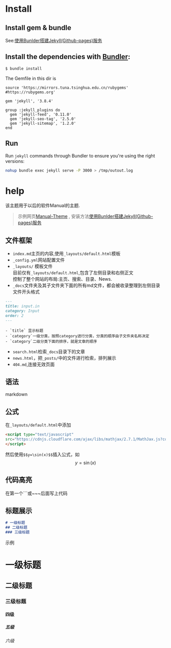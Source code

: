 # Install
## Install gem & bundle
See:[使用Bunlder搭建Jekyll(Github-pages)服务](https://cndaqiang.github.io//2020/04/18/ruby/)
## Install the dependencies with [Bundler](http://bundler.io/):
~~~bash
$ bundle install
~~~
The Gemfile in this dir is
```
source 'https://mirrors.tuna.tsinghua.edu.cn/rubygems'
#https://rubygems.org'

gem 'jekyll', '3.8.4'

group :jekyll_plugins do
  gem 'jekyll-feed', '0.11.0'
  gem 'jekyll-seo-tag', '2.5.0'
  gem 'jekyll-sitemap', '1.2.0'
end
```
## Run

Run `jekyll` commands through Bundler to ensure you're using the right versions:

~~~bash
nohup bundle exec jekyll serve -P 3000 > /tmp/outout.log
~~~

# help


该主题用于以后的软件Manual的主题.
> 示例网页[Manual-Theme](https://cndaqiang.github.io/Manual-Theme/) , 安装方法[使用Bunlder搭建Jekyll(Github-pages)服务](https://cndaqiang.github.io//2020/04/18/ruby/)

## 文件框架
- `index.md`主页的内容,使用`_layouts/default.html`模板
- `_config.yml`网站配置文件
- `_layouts/` 模板文件
<br> 目前仅有`_layouts/default.html`,包含了左侧目录和右侧正文
<br>控制了整个网站的布局:主页、搜索、目录、News.
- `_docs`文件夹及其子文件夹下面的所有md文件，都会被收录整理到左侧目录<br>
文件开头格式
```markdown
---
title: input.in
category: Input
order: 2
---
```

    - `title` 显示标题
    - `category`一级分类，按照category进行分类，分类的顺序由子文件夹名称决定
    - `category`二级分类下面的排序，就是文章的顺序
- `search.html`检索`_docs`目录下的文章
- `news.html`，把`_posts/`中的文件进行检索，排列展示
- `404.md`,连接无效页面



## 语法
markdown
## 公式
在`_layouts/default.html`中添加
```html
<script type="text/javascript"
src="https://cdnjs.cloudflare.com/ajax/libs/mathjax/2.7.1/MathJax.js?config=TeX-AMS-MML_HTMLorMML">
</script>
```
然后使用`$$y=\sin(x)$$`插入公式，如$$y=\sin(x)$$

## 代码高亮
在第一个\`\`\`或\~\~\~后面写上代码

## 标题展示
```markdown
# 一级标题
## 二级标题
### 三级标题
```
示例
# 一级标题
## 二级标题
### 三级标题
#### 四级
##### 五级
###### 六级

<br><br><br><br>
